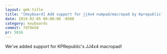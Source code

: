 ```yaml
---
layout: qmk-title
title: "[Keyboard] Add support for jj4x4 numpad/macropad by Kprepublic"
date: 2019-02-05 00:00:00 -0500
category: keyboards
commit: 7df9e58
pr: 5016
---
```


We've added support for KPRepublic's JJ4x4 macropad! 